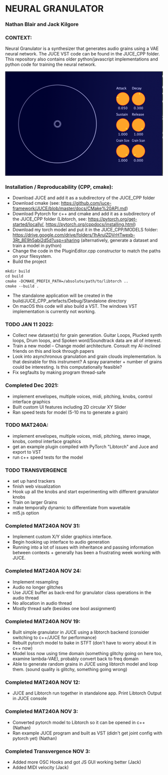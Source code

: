 # NEURAL GRANULATOR

### Nathan Blair and Jack Kilgore

### CONTEXT:

Neural Granulator is a synthesizer that generates audio grains using a VAE neural network. The JUCE VST code can be found in the JUCE_CPP folder. This repository also contains older python/javascript implementations and python code for training the neural network.

![Alt text](interface.png?raw=true "The Current Plug-In Interface")

### Installation / Reproducability (CPP, cmake):
 - Download JUCE and add it as a subdirectory of the JUCE_CPP folder
 - Download cmake (see: https://github.com/juce-framework/JUCE/blob/master/docs/CMake%20API.md)
 - Download Pytorch for c++ and cmake and add it as a subdirectory of the JUCE_CPP folder (Libtorch, see: https://pytorch.org/get-started/locally/, https://pytorch.org/cppdocs/installing.html) 
 - Download my torch model and put it in the JUCE_CPP/MODELS folder: https://drive.google.com/drive/folders/1hArulZDVrHTwexb-3Rt_8E9h5abi2d5d?usp=sharing (alternatively, generate a dataset and train a model in python)
 - Change the code in the PluginEditor.cpp constructor to match the paths on your filesystem.
 - Build the project 
```
mkdir build 
cd build 
cmake -DCMAKE_PREFIX_PATH=/absolute/path/to/libtorch ..
cmake --build .
```
 - The standalone application will be created in the build/JUCE_CPP_artefacts/Debug/Standalone directory
 - On macOS this code will also build a VST. The windows VST implementation is currently not working. 
 
### TODO JAN 11 2022:
- Collect new dataset(s) for grain generation. Guitar Loops, Plucked synth loops, Drum loops, and Spoken word/Soundtrack data are all of interest. 
- Train a new model – Change model architecture. Consult my AI-inclined friends on this and look through papers
- Look into asynchronous granulation and grain clouds implementation. Is that desirable for this instrument? A spray parameter + number of grains could be interesting. Is this computationally feasible?
- Fix segfaults by making program thread-safe

### Completed Dec 2021:
- implement envelopes, multiple voices, midi, pitching, knobs, control interface graphics
- Built custom UI features including 2D circular XY Slider
- Ran speed tests for model (5-10 ms to generate a grain)

### TODO MAT240A:

- implement envelopes, multiple voices, midi, pitching, stereo image, knobs, control interface graphics
- get an example plugin compiled with PyTorch "Libtorch" and Juce and export to VST
- run c++ speed tests for the model

### TODO TRANSVERGENCE

 - set up hand trackers
 - finish web visualization
 - Hook up all the knobs and start experimenting with different granulator knobs
 - Train on larger Grains
 - make temporally dynamic to differentiate from wavetable
 - ml5.js option
 
### Completed MAT240A NOV 31:
 - Implement custom X/Y slider graphics interface. 
 - Begin hooking up interface to audio generation
 - Running into a lot of issues with inheritance and passing information between contexts + generally has been a frustrating week working with JUCE. 

### Completed MAT240A NOV 24:
 - Implement resampling
 - Audio no longer glitches
 - Use JUCE buffer as back-end for granulator class operations in the audio thread
 - No allocation in audio thread
 - Mostly thread safe (besides one bool assignment)

### Completed MAT240A NOV 19:
 - Built simple granulator in JUCE using a libtorch backend (consider switching to c++/JUCE for performance)
 - Rebuilt pytorch model to bake in STFT (don't have to worry about it in c++ now)
 - Model loss now using time domain (something glitchy going on here too, examine lambda-VAE), probably convert back to freq domain
 - Able to generate random grains in JUCE using libtorch model and loop them. (sound quality is glitchy, something going wrong)

### Completed MAT240A NOV 12:
 - JUCE and Libtorch run together in standalone app. Print Libtorch Output in JUCE console

### Completed MAT240A NOV 3:

- Converted pytorch model to Libtorch so it can be opened in c++ (Nathan)
- Ran example JUCE program and built as VST (didn't get joint config with pytorch yet) (Nathan)

### Completed Transvergence NOV 3:

- Added more OSC Hooks and got JS GUI working better (Jack)
- Added MIDI velocity (Jack)

